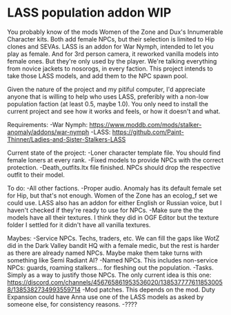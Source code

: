 # LASS population addon WIP

You probably know of the mods Women of the Zone and Dux's Innumerable Character kits. Both add female NPCs, but their selection is limited to Hip clones and SEVAs.
LASS is an addon for War Nymph, intended to let you play as female. And for 3rd person camera, it reworked vanilla models into female ones. But they're only used by the player. We're talking everything from novice jackets to nosorogs, in every faction.
This project intends to take those LASS models, and add them to the NPC spawn pool.

Given the nature of the project and my pitiful computer, I'd appreciate anyone that is willing to help who uses LASS, preferibly with a non-low population faction (at least 0.5, maybe 1.0). You only need to install the current project and see how it works and feels, or how it doesn't and what.

Requirements:
-War Nymph: <https://www.moddb.com/mods/stalker-anomaly/addons/war-nymph>
-LASS: <https://github.com/Paint-Thinner/Ladies-and-Sister-Stalkers-LASS>

Current state of the project:
-Loner character template file. You should find female loners at every rank.
-Fixed models to provide NPCs with the correct protection.
-Death_outfits.ltx file finished. NPCs should drop the respective outfit to their model.


To do:
-All other factions.
-Proper audio. Anomaly has its default female set for Hip, but that's not enough.
Women of the Zone has an ecolog_f set we could use. LASS also has an addon for either English or Russian voice, but I haven't checked if they're ready to use for NPCs.
-Make sure the the models have all their textures. I think they did in OGF Editor but the texture folder I settled for it didn't have all vanilla textures.

Maybes:
-Service NPCs. Techs, traders, etc. We can fill the gaps like WotZ did in the Dark Valley bandit HQ with a female medic, but the rest is harder as there are already named NPCs. Maybe make them take turns with something like Semi Radiant AI?
-Named NPCs. This includes non-service NPCs: guards, roaming stalkers... for fleshing out the population.
-Tasks. Simply as a way to justify those NPCs. The only current idea is this one: https://discord.com/channels/456765861953536020/1385377776118530058/1385382734993559714
-Mod patches. This depends on the mod. Duty Expansion could have Anna use one of the LASS models as asked by someone else, for consistency reasons.
-????
